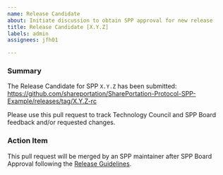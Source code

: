 ```yaml
---
name: Release Candidate
about: Initiate discussion to obtain SPP approval for new release
title: Release Candidate [X.Y.Z]
labels: admin
assignees: jfh01

---
```


### Summary

The Release Candidate for SPP `X.Y.Z` has been submitted: <https://github.com/shareportation/SharePortation-Protocol-SPP-Example/releases/tag/X.Y.Z-rc>

Please use this pull request to track Technology Council and SPP Board feedback and/or requested changes.

### Action Item

This pull request will be merged by an SPP maintainer after SPP Board Approval following the [Release Guidelines](https://github.com/shareportation/governance/blob/main/technical/ReleaseGuidelines.md#making-a-release).
